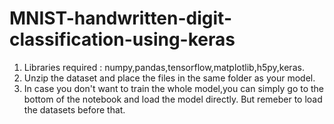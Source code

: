 # MNIST-handwritten-digit-classification-using-keras

1) Libraries required : numpy,pandas,tensorflow,matplotlib,h5py,keras.
2) Unzip the dataset and place the files in the same folder as your model.
3) In case you don't want to train the whole model,you can simply go to the bottom of the notebook and load the model directly. But remeber to load the datasets before that.




